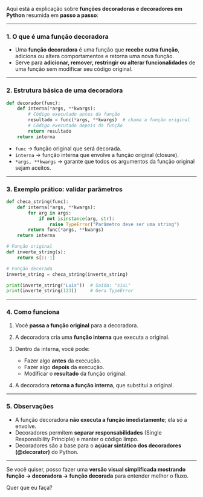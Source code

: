 Aqui está a explicação sobre **funções decoradoras e decoradores em Python** resumida em **passo a passo**:

---

### 1. **O que é uma função decoradora**

* Uma **função decoradora** é uma função que **recebe outra função**, adiciona ou altera comportamentos e retorna uma nova função.
* Serve para **adicionar, remover, restringir ou alterar funcionalidades** de uma função sem modificar seu código original.

---

### 2. **Estrutura básica de uma decoradora**

```python
def decorador(func):
    def interna(*args, **kwargs):
        # Código executado antes da função
        resultado = func(*args, **kwargs)  # chama a função original
        # Código executado depois da função
        return resultado
    return interna
```

* `func` → função original que será decorada.
* `interna` → função interna que envolve a função original (closure).
* `*args, **kwargs` → garante que todos os argumentos da função original sejam aceitos.

---

### 3. **Exemplo prático: validar parâmetros**

```python
def checa_string(func):
    def interna(*args, **kwargs):
        for arg in args:
            if not isinstance(arg, str):
                raise TypeError("Parâmetro deve ser uma string")
        return func(*args, **kwargs)
    return interna

# Função original
def inverte_string(s):
    return s[::-1]

# Função decorada
inverte_string = checa_string(inverte_string)

print(inverte_string("Luis"))  # Saída: "siuL"
print(inverte_string(123))     # Gera TypeError
```

---

### 4. **Como funciona**

1. Você **passa a função original** para a decoradora.
2. A decoradora cria uma **função interna** que executa a original.
3. Dentro da interna, você pode:

   * Fazer algo **antes** da execução.
   * Fazer algo **depois** da execução.
   * Modificar o **resultado** da função original.
4. A decoradora **retorna a função interna**, que substitui a original.

---

### 5. **Observações**

* A função decoradora **não executa a função imediatamente**; ela só a envolve.
* Decoradores permitem **separar responsabilidades** (Single Responsibility Principle) e manter o código limpo.
* Decoradores são a base para o **açúcar sintático dos decoradores (@decorator)** do Python.

---

Se você quiser, posso fazer uma **versão visual simplificada mostrando função → decoradora → função decorada** para entender melhor o fluxo.

Quer que eu faça?
